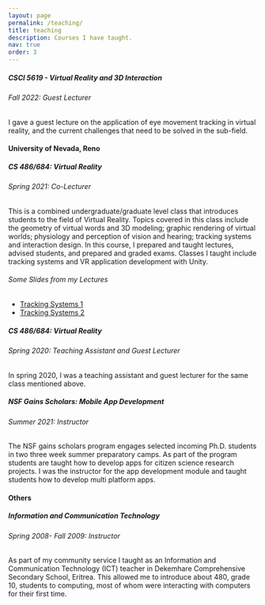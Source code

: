 ```yaml
---
layout: page
permalink: /teaching/
title: teaching
description: Courses I have taught.
nav: true
order: 3
---
```


<div class="teaching">
 
<div class="card mt-3">
    <div class="card-body">
        <h5 class="card-title">CSCI 5619 - Virtual Reality and 3D Interaction</h5>
        <h6 class="card-subtitle font-italic">Fall 2022: Guest Lecturer</h6>
        <p class="card-text mt-2">   
             I gave a guest lecture on the application of eye movement tracking in virtual reality, and the current challenges that need to be solved in the sub-field.
        </p>
    </div>
</div>

<h4> University of Nevada, Reno</h4>
 <div class="card mt-3">
    <div class="card-body">
        <h5 class="card-title">CS 486/684: Virtual Reality</h5>
        <h6 class="card-subtitle font-italic">Spring 2021: Co-Lecturer</h6>
        <p class="card-text mt-2">            
            This is a combined undergraduate/graduate level class that introduces students to the field of Virtual Reality. Topics covered in this class include the geometry of virtual words and 3D modeling; graphic rendering of virtual worlds; physiology and perception of vision and hearing; tracking systems and interaction design. In this course, I prepared and taught lectures, advised students, and prepared and graded exams. Classes I taught include tracking systems and VR application development with Unity.
            <h6> Some Slides from my Lectures</h6>
            <ul>
                <li><a href="{{ 'tracking_systems_1.pdf' | prepend: '/assets/pdf/' | relative_url }}">Tracking Systems 1</a></li>
                <li><a href="{{ 'tracking_systems_2.pdf' | prepend: '/assets/pdf/' | relative_url }}">Tracking Systems 2</a></li>
            </ul>
        </p>
    </div>

</div>

<div class="card mt-3">
    <div class="card-body">
        <h5 class="card-title">CS 486/684: Virtual Reality</h5>
        <h6 class="card-subtitle font-italic">Spring 2020: Teaching Assistant and Guest Lecturer</h6>
        <p class="card-text mt-2">   
             In spring 2020, I was a teaching assistant and guest lecturer for the same class mentioned above. 
        </p>
    </div>
</div>

<div class="card mt-3 mb-4">
    <div class="card-body">
        <h5 class="card-title">NSF Gains Scholars: Mobile App Development</h5>
        <h6 class="card-subtitle font-italic">Summer 2021: Instructor</h6>
        <p class="card-text mt-2">   
            The NSF gains scholars program engages selected incoming Ph.D. students in two three week summer preparatory camps. As part of the program students are taught how to develop apps for citizen science research projects. I was the instructor for the app development module and taught students how to develop multi platform apps.
        </p>
    </div>
</div>

<h4>Others</h4>
<div class="card mt-3">
    <div class="card-body">
        <h5 class="card-title">Information and Communication Technology</h5>
        <h6 class="card-subtitle font-italic">Spring 2008- Fall 2009: Instructor</h6>
        <p class="card-text mt-2">   
            As part of my community service I taught as an Information and Communication Technology (ICT) teacher in Dekemhare Comprehensive Secondary School, Eritrea. This allowed me to introduce about 480, grade 10, students to computing, most of whom were interacting with computers for their first time. 
        </p>
    </div>
</div>

</div>
